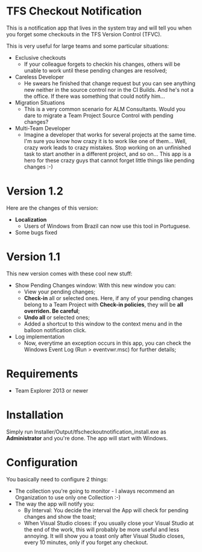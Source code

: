 TFS Checkout Notification
=======================
This is a notification app that lives in the system tray and will tell you when you forget some checkouts in the TFS Version Control (TFVC).

This is very useful for large teams and some particular situations:

* Exclusive checkouts
	* If your colleague forgets to checkin his changes, others will be unable to work until these pending changes are resolved;
* Careless Developer
	* He swears he finished that change request but you can see anything new neither in the source control nor in the CI Builds. And he's not a the office. If there was something that could notify him...
* Migration Situations
    * This is a very common scenario for ALM Consultants. Would you dare to migrate a Team Project Source Control with pending changes?
* Multi-Team Developer
    * Imagine a developer that works for several projects at the same time. I'm sure you know how crazy it is to work like one of them... Well, crazy work leads to crazy mistakes. Stop working on an unfinished task to start another in a different project, and so on... This app is a hero for these crazy guys that cannot forget little things like pending changes :-)

Version 1.2
=======================
Here are the changes of this version:
* **Localization**
	* Users of Windows from Brazil can now use this tool in Portuguese.
* Some bugs fixed

Version 1.1
=======================
This new version comes with these cool new stuff:
* Show Pending Changes window: With this new window you can:
	* View your pending changes;
	* **Check-in** all or selected ones. Here, if any of your pending changes belong to a Team Project with **Check-in policies**, they will be **all overriden. Be careful**;
	* **Undo all** or selected ones;
	* Added a shortcut to this window to the context menu and in the balloon notification click.
* Log implementation
	* Now, everytime an exception occurs in this app, you can check the Windows Event Log (Run > eventvwr.msc) for further details;

Requirements
=======================
* Team Explorer 2013 or newer

Installation
=======================
Simply run Installer/Output/tfscheckoutnotification_install.exe as **Administrator** and you're done. The app will start with Windows.

Configuration
=======================
You basically need to configure 2 things:
* The collection you're going to monitor - I always recommend an Organization to use only one Collection :-)
* The way the app will notify you:
    * By Interval: You decide the interval the App will check for pending changes and show the toast;
    * When Visual Studio closes: if you usually close your Visual Studio at the end of the work, this will probably be more useful and less annoying. It will show you a toast only after Visual Studio closes, every 10 minutes, only if you forget any checkout.

